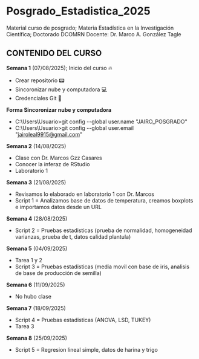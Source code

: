 # Posgrado_Estadistica_2025
Material curso de posgrado; Materia Estadística en la Investigación Científica; Doctorado DCOMRN
Docente: Dr. Marco A. González Tagle

## CONTENIDO DEL CURSO 

**Semana 1** (07/08/2025); Inicio del curso :fire:

+ Crear repositorio :pager:
+ Sincoronizar nube y computadora :computer:
+ Credenciales Git :key:

**Forma Sincoronizar nube y computadora**

+ C:\Users\Usuario>git config --global user.name "JAIRO_POSGRADO"
+ C:\Users\Usuario>git config --global user.email "jairoleal9915@gmail.com"

**Semana 2** (14/08/2025) 

+ Clase con Dr. Marcos Gzz Casares
+ Conocer la inferaz de RStudio
+ Laboratorio 1

**Semana 3** (21/08/2025)

+ Revisamos lo elaborado en laboratorio 1 con Dr. Marcos
+ Script 1 = Analizamos base de datos de temperatura, creamos boxplots e importamos datos desde un URL

**Semana 4** (28/08/2025)

+ Script 2 = Pruebas estadisticas (prueba de normalidad, homogeneidad varianzas, prueba de t, datos calidad plantula)

**Semana 5** (04/09/2025)

+ Tarea 1 y 2
+ Script 3 = Pruebas estadisticas (media movil con base de iris, analisis de base de producción de semilla)

**Semana 6** (11/09/2025)

+ No hubo clase

**Semana 7** (18/09/2025)

+ Script 4 = Pruebas estadisticas (ANOVA, LSD, TUKEY)
+ Tarea 3

**Semana 8** (25/09/2025)

+ Script 5 = Regresion lineal simple, datos de harina y trigo
